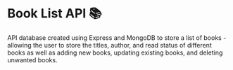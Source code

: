 # Book List API 📚
API database created using Express and MongoDB to store a list of books - allowing the user to store the titles, author, and read status of different books as well as adding new books, updating existing books, and deleting unwanted books.

